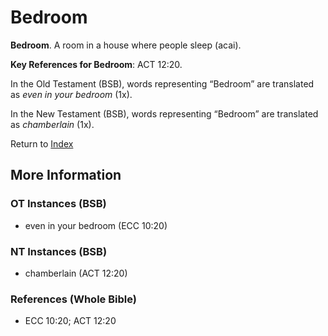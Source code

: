 # Bedroom
**Bedroom**. 
A room in a house where people sleep (acai). 


**Key References for Bedroom**: 
ACT 12:20. 


In the Old Testament (BSB), words representing “Bedroom” are translated as 
*even in your bedroom* (1x). 


In the New Testament (BSB), words representing “Bedroom” are translated as 
*chamberlain* (1x). 


Return to [Index](00-Index.md)

## More Information

### OT Instances (BSB)

* even in your bedroom (ECC 10:20)



### NT Instances (BSB)

* chamberlain (ACT 12:20)



### References (Whole Bible)

* ECC 10:20; ACT 12:20



